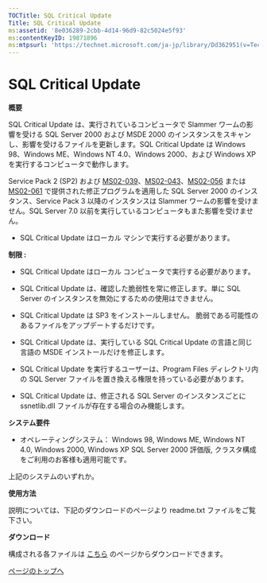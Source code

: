 ```yaml
---
TOCTitle: SQL Critical Update
Title: SQL Critical Update
ms:assetid: '8e036289-2cbb-4d14-96d9-82c5024e5f93'
ms:contentKeyID: 19871896
ms:mtpsurl: 'https://technet.microsoft.com/ja-jp/library/Dd362951(v=TechNet.10)'
---
```


SQL Critical Update
===================

**概要**

SQL Critical Update は、実行されているコンピュータで Slammer ワームの影響を受ける SQL Server 2000 および MSDE 2000 のインスタンスをスキャンし、影響を受けるファイルを更新します。SQL Critical Update は Windows 98、Windows ME、Windows NT 4.0、Windows 2000、および Windows XP を実行するコンピュータで動作します。

Service Pack 2 (SP2) および [MS02-039](https://www.microsoft.com/japan/technet/security/bulletin/ms02-039.mspx)、[MS02-043](https://www.microsoft.com/japan/technet/security/bulletin/ms02-043.mspx)、[MS02-056](https://www.microsoft.com/japan/technet/security/bulletin/ms02-056.mspx) または [MS02-061](https://www.microsoft.com/japan/technet/security/bulletin/ms02-061.mspx) で提供された修正プログラムを適用した SQL Server 2000 のインスタンス、Service Pack 3 以降のインスタンスは Slammer ワームの影響を受けません。SQL Server 7.0 以前を実行しているコンピュータもまた影響を受けません。

-   SQL Critical Update はローカル マシンで実行する必要があります。

**制限 :**

-   SQL Critical Update はローカル コンピュータで実行する必要があります。

-   SQL Critical Update は、確認した脆弱性を常に修正します。単に SQL Server のインスタンスを無効にするための使用はできません。

-   SQL Critical Update は SP3 をインストールしません。 脆弱である可能性のあるファイルをアップデートするだけです。

-   SQL Critical Update は、実行している SQL Critical Update の言語と同じ言語の MSDE インストールだけを修正します。

-   SQL Critical Update を実行するユーザーは、Program Files ディレクトリ内の SQL Server ファイルを置き換える権限を持っている必要があります。

-   SQL Critical Update は、修正される SQL Server のインスタンスごとに ssnetlib.dll ファイルが存在する場合のみ機能します。

**システム要件**

-   オペレーティングシステム： Windows 98, Windows ME, Windows NT 4.0, Windows 2000, Windows XP
    SQL Server 2000 評価版, クラスタ構成をご利用のお客様も適用可能です。

上記のシステムのいずれか。

**使用方法**

説明については、下記のダウンロードのページより readme.txt ファイルをご覧下さい。

**ダウンロード**

構成される各ファイルは [こちら](https://www.microsoft.com/download/details.aspx?displaylang=ja&familyid=9552d43b-04eb-4af9-9e24-6cde4d933600) のページからダウンロードできます。

[](#mainsection)[ページのトップへ](#mainsection)
